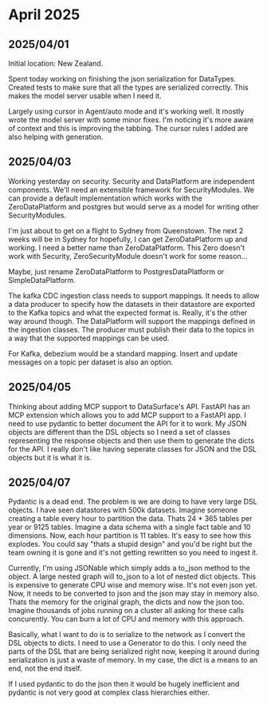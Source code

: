 # April 2025

## 2025/04/01

Initial location: New Zealand.

Spent today working on finishing the json serialization for DataTypes. Created tests to make sure that all the types are serialized correctly. This makes the model server usable when I need it.

Largely using cursor in Agent/auto mode and it's working well. It mostly wrote the model server with some minor fixes. I'm noticing it's more aware of context and this is improving the tabbing. The cursor rules I added are also helping with generation.

## 2025/04/03

Working yesterday on security. Security and DataPlatform are independent components. We'll need an extensible framework for SecurityModules. We can provide a default implementation which works with the ZeroDataPlatform and postgres but would serve as a model for writing other SecurityModules.

I'm just about to get on a flight to Sydney from Queenstown. The next 2 weeks will be in Sydney for hopefully, I can get ZeroDataPlatform up and working. I need a better name than ZeroDataPlatform. This Zero doesn't work with Security, ZeroSecurityModule doesn't work for some reason...

Maybe, just rename ZeroDataPlatform to PostgresDataPlatform or SimpleDataPlatform.

The kafka CDC ingestion class needs to support mappings. It needs to allow a data producer to specify how the datasets in their datastore are exported to the Kafka topics and what the expected format is. Really, it's the other way around though. The DataPlatform will support the mappings defined in the ingestion classes. The producer must publish their data to the topics in a way that the supported mappings can be used.

For Kafka, debezium would be a standard mapping. Insert and update messages on a topic per dataset is also an option.

## 2025/04/05

Thinking about adding MCP support to DataSurface's API. FastAPI has an MCP extension which allows you to add MCP support to a FastAPI app. I need to use pydantic to better document the API for it to work. My JSON objects are different than the DSL objects so I need a set of classes representing the response objects and then use them to generate the dicts for the API. I really don't like having seperate classes for JSON and the DSL objects but it is what it is.

## 2025/04/07

Pydantic is a dead end. The problem is we are doing to have very large DSL objects. I have seen datastores with 500k datasets. Imagine someone creating a table every hour to partition the data. Thats 24 * 365 tables per year or 9125 tables. Imagine a data schema with a single fact table and 10 dimensions. Now, each hour partition is 11 tables. It's easy to see how this explodes. You could say "thats a stupid design" and you'd be right but the team owning it is gone and it's not getting rewritten so you need to ingest it.

Currently, I'm using JSONable which simply adds a to_json method to the object. A large nested graph will to_json to a lot of nested dict objects. This is expensive to generate CPU wise and memory wise. It's not even json yet. Now, it needs to be converted to json and the json may stay in memory also. Thats the memory for the original graph, the dicts and now the json too. Imagine thousands of jobs running on a cluster all asking for these calls concurently. You can burn a lot of CPU and memory with this approach.

Basically, what I want to do is to serialize to the network as I convert the DSL objects to dicts. I need to use a Generator to do this. I only need the parts of the DSL that are being serialized right now, keeping it around during serialization is just a waste of memory. In my case, the dict is a means to an end, not the end itself.

If I used pydantic to do the json then it would be hugely inefficient and pydantic is not very good at complex class hierarchies either.

